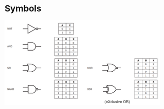 # Symbols

![89bcccc9e2b6b4df4d95607d4aa6a0fa.png](../../_resources/89bcccc9e2b6b4df4d95607d4aa6a0fa.png)


